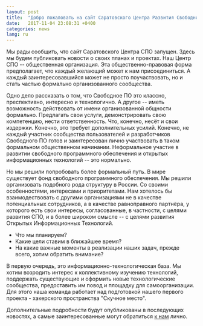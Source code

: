 ```yaml
---
layout: post
title:  "Добро пожаловать на сайт Саратовского Центра Развития Свободного Программного Обеспечения (Саратовского Центра СПО)"
date:   2017-11-04 23:08:31 +0400
categories: news
lang: ru
---
```

Мы рады сообщить, что сайт Саратовского Центра СПО запущен. Здесь мы будем публиковать новости о своих планах и проектах. Наш Центр СПО -- общественная организация.
Эта общественно-правовая форма предполагает, что каждый желающий может к нам присоединиться. А каждый заинтересовавшийся может не просто поучаствовать, но и стать частью формально
организованного сообщества.

Одно дело рассказать о том, что Свободное ПО это классно, преспективно, интересно и технологично. А другое -- иметь возможность действовать от имени организованной общности
формально. Предлагать свои услуги, демонстрировать свою компетенцию, нести ответственность. Что, конечно, несёт и свои издержки. Конечно, это требует дополнительных усилий.
Конечно, не каждый участник сообщества пользователей и разработчиков Свободного ПО готов и заинтересован лично участвовать в таком формальном общественном начинании. Неформальное участие
в развитии свободного программного обеспечения и открытых информационных технологий -- это нормально.

Но мы решили попробовать более формальный путь. В мире существует фонд свободного программного обеспечения. Мы решили организовать подобного рода структуру в России. Со своими особенностями,
интересами и приоритетами. Нам хотелось бы взаимодествовать с другими организациями не в качестве потенциальных сотрудников, а в качестве равноправного партнёра, у которого есть свои интересы, согласованные, в частности,
с целями развития СПО, и в более широком смысле -- с целями развития Открытых Информационных Технологий.

- Что мы планируем?
- Какие цели ставим в ближайшее время?
- На какие важные моменты в реализации наших задач, прежде всего, хотим обратить внимание?

В первую очередь, это информационно-технологическая база. Мы хотим возродить интерес к коллективному изучению технологий,
поддержать существующие и оформить новые технологические сообщества, предоставить им повод и площадку для самоорганизации.
Для этого наша команда работает над подготовкой нашего первого проекта - хакерского пространства "Скучное место".

Дополнительные подробности будут опубликованы в последующих новостях, а самые заинтересованные могут обратиться [к нам](/about/) лично.
